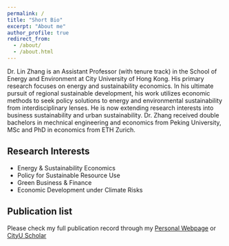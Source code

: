 ```yaml
---
permalink: /
title: "Short Bio"
excerpt: "About me"
author_profile: true
redirect_from: 
  - /about/
  - /about.html
---
```


Dr. Lin Zhang is an Assistant Professor (with tenure track) in the School of Energy and Environment at City University of Hong Kong. His primary research focuses on energy and sustainability economics. In his ultimate pursuit of regional sustainable development, his work utilizes economic methods to seek policy solutions to energy and environmental sustainability from interdisciplinary lenses. He is now extending research interests into business sustainability and urban sustainability. Dr. Zhang received double bachelors in mechnical engineering and economics from Peking University, MSc and PhD in economics from ETH Zurich.

Research Interests
------
* Energy & Sustainability Economics
* Policy for Sustainable Resource Use 
* Green Business & Finance
* Economic Development under Climate Risks

Publication list
------
Please check my full publication record through my [Personal Webpage](https://lzhanghk.wixsite.com/econ/articles) or [CityU Scholar](https://scholars.cityu.edu.hk/en/persons/lin-zhang(82d36211-2260-4aa7-9419-aa6e663fdaf6)/publications.html)

